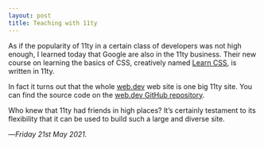 ```yaml
---
layout: post
title: Teaching with 11ty
---
```


As if the popularity of 11ty in a certain class of developers was not high enough, I learned today that Google are also in the 11ty business. Their new course on learning the basics of CSS, creatively named [Learn CSS][lcss], is written in 11ty.

In fact it turns out that the whole [web.dev][wd] web site is one big 11ty site. You can find the source code  on the [web.dev GitHub repository][wdgh].

Who knew that 11ty had friends in high places? It’s certainly testament to its flexibility that it can be used to build such a large and diverse site.

—*Friday 21st May 2021.*

[lcss]: https://web.dev/learn/css/
[wd]: https://web.dev
[wdgh]: https://github.com/GoogleChrome/web.dev
